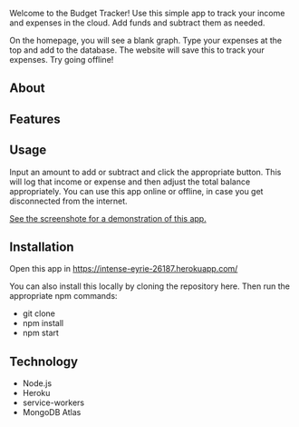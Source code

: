 Welcome to the Budget Tracker!  Use this simple app to track your income and expenses in the cloud.  Add funds and subtract them as needed.

On the homepage, you will see a blank graph.  Type your expenses at the top and add to the database.  The website will save this to track your expenses.
Try going offline!

## About

## Features

## Usage
Input an amount to add or subtract and click the appropriate button.  This will log that income or expense and then adjust the total balance appropriately.
You can use this app online or offline, in case you get disconnected from the internet.

[See the screenshote for a demonstration of this app.](images/Budget_screenshot_1.JPG)

## Installation

Open this app in https://intense-eyrie-26187.herokuapp.com/

You can also install this locally by cloning the repository here.  Then run the appropriate npm commands:
- git clone 
- npm install
- npm start


## Technology
- Node.js
- Heroku
- service-workers
- MongoDB Atlas